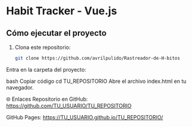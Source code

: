 # Habit Tracker - Vue.js

## Cómo ejecutar el proyecto

1. Clona este repositorio:
   ```bash
   git clone https://github.com/avrilpulido/Rastreador-de-H-bitos
Entra en la carpeta del proyecto:

bash
Copiar código
cd TU_REPOSITORIO
Abre el archivo index.html en tu navegador.

🌐 Enlaces
Repositorio en GitHub: https://github.com/TU_USUARIO/TU_REPOSITORIO

GitHub Pages: https://TU_USUARIO.github.io/TU_REPOSITORIO/
